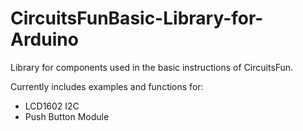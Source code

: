 # CircuitsFunBasic-Library-for-Arduino

Library for components used in the basic instructions of CircuitsFun.

Currently includes examples and functions for:

 - LCD1602 I2C
 - Push Button Module
